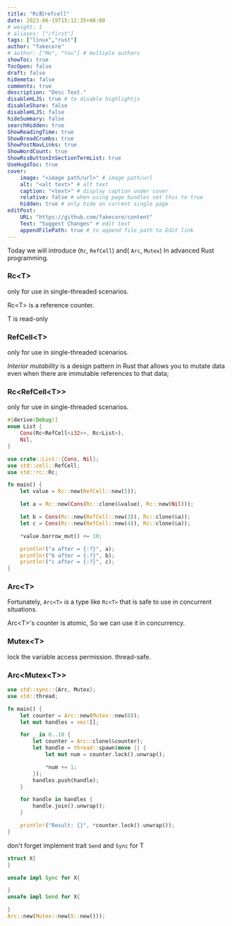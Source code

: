 ```yaml
---
title: "Rc和refcell"
date: 2023-06-19T15:12:35+08:00
# weight: 1
# aliases: ["/first"]
tags: ["linux","rust"]
author: "fakecore"
# author: ["Me", "You"] # multiple authors
showToc: true
TocOpen: false
draft: false
hidemeta: false
comments: true
description: "Desc Text."
disableHLJS: true # to disable highlightjs
disableShare: false
disableHLJS: false
hideSummary: false
searchHidden: true
ShowReadingTime: true
ShowBreadCrumbs: true
ShowPostNavLinks: true
ShowWordCount: true
ShowRssButtonInSectionTermList: true
UseHugoToc: true
cover:
    image: "<image path/url>" # image path/url
    alt: "<alt text>" # alt text
    caption: "<text>" # display caption under cover
    relative: false # when using page bundles set this to true
    hidden: true # only hide on current single page
editPost:
    URL: "https://github.com/fakecore/content"
    Text: "Suggest Changes" # edit text
    appendFilePath: true # to append file path to Edit link
---
```


Today we will introduce (`Rc`, `RefCell`) and( `Arc`, `Mutex`) In advanced Rust programming.

### Rc\<T>

only for use in single-threaded scenarios.

Rc\<T> is a reference counter.

T is read-only

### RefCell\<T>

only for use in single-threaded scenarios.

*Interior mutability* is a design pattern in Rust that allows you to mutate data even when there are immutable references to that data;

### Rc<RefCell\<T>>

only for use in single-threaded scenarios.

```rust
#[derive(Debug)]
enum List {
    Cons(Rc<RefCell<i32>>, Rc<List>),
    Nil,
}

use crate::List::{Cons, Nil};
use std::cell::RefCell;
use std::rc::Rc;

fn main() {
    let value = Rc::new(RefCell::new(5));

    let a = Rc::new(Cons(Rc::clone(&value), Rc::new(Nil)));

    let b = Cons(Rc::new(RefCell::new(3)), Rc::clone(&a));
    let c = Cons(Rc::new(RefCell::new(4)), Rc::clone(&a));

    *value.borrow_mut() += 10;

    println!("a after = {:?}", a);
    println!("b after = {:?}", b);
    println!("c after = {:?}", c);
}
```

### Arc\<T>

Fortunately, `Arc<T>` *is* a type like `Rc<T>` that is safe to use in concurrent situations.

Arc\<T>'s counter is atomic, So we can use it in concurrency.

### Mutex\<T>

lock the variable access permission. thread-safe.

### Arc<Mutex\<T>>

```rust
use std::sync::{Arc, Mutex};
use std::thread;

fn main() {
    let counter = Arc::new(Mutex::new(0));
    let mut handles = vec![];

    for _ in 0..10 {
        let counter = Arc::clone(&counter);
        let handle = thread::spawn(move || {
            let mut num = counter.lock().unwrap();

            *num += 1;
        });
        handles.push(handle);
    }

    for handle in handles {
        handle.join().unwrap();
    }

    println!("Result: {}", *counter.lock().unwrap());
}
```

don't forget implement trait `Send` and `Sync` for T

```Rust
struct X{
}

unsafe impl Sync for X{

}
unsafe impl Send for X{

}
Arc::new(Mutex::new(X::new()));
```

